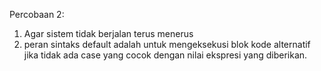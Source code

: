 Percobaan 2:
1. Agar sistem tidak berjalan terus menerus
2. peran sintaks default adalah untuk mengeksekusi blok kode alternatif jika tidak ada case yang cocok dengan nilai ekspresi yang diberikan.